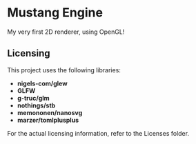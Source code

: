 # Mustang Engine

My very first 2D renderer, using OpenGL!

## Licensing

This project uses the following libraries:

- **nigels-com/glew**
- **GLFW**
- **g-truc/glm**
- **nothings/stb**
- **memononen/nanosvg**
- **marzer/tomlplusplus**

For the actual licensing information, refer to the Licenses folder.
